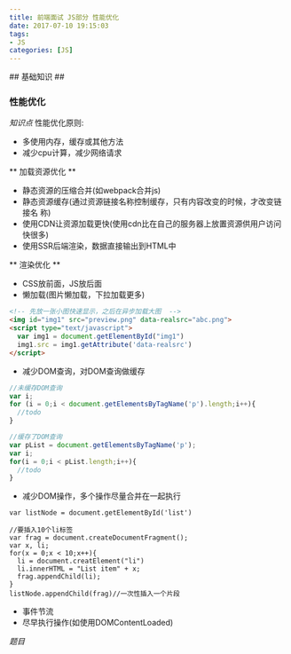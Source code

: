 ```yaml
---
title: 前端面试 JS部分 性能优化
date: 2017-07-10 19:15:03
tags: 
- JS
categories: [JS]
---
```

<p></p>
<!-- more -->
## 基础知识 ##

### 性能优化 ###


*知识点*
性能优化原则:
*  多使用内存，缓存或其他方法
*  减少cpu计算，减少网络请求

** 加载资源优化 **
*  静态资源的压缩合并(如webpack合并js)
*  静态资源缓存(通过资源链接名称控制缓存，只有内容改变的时候，才改变链接名
称)
*  使用CDN让资源加载更快(使用cdn比在自己的服务器上放置资源供用户访问快很多)
*  使用SSR后端渲染，数据直接输出到HTML中

** 渲染优化 **
*  CSS放前面，JS放后面
*  懒加载(图片懒加载，下拉加载更多)
```html
<!-- 先放一张小图快速显示，之后在异步加载大图  -->
<img id="img1" src="preview.png" data-realsrc="abc.png">
<script type="text/javascript">
  var img1 = document.getElementById("img1")
  img1.src = img1.getAttribute('data-realsrc')
</script>
```

*  减少DOM查询，对DOM查询做缓存
```javascript
//未缓存DOM查询
var i;
for (i = 0;i < document.getElementsByTagName('p').length;i++){
  //todo
}

//缓存了DOM查询
var pList = document.getElementsByTagName('p');
var i;
for(i = 0;i < pList.length;i++){
  //todo
}

```

*  减少DOM操作，多个操作尽量合并在一起执行
```
var listNode = document.getElementById('list')

//要插入10个li标签
var frag = document.createDocumentFragment();
var x, li;
for(x = 0;x < 10;x++){
  li = document.creatElement("li")
  li.innerHTML = "List item" + x;
  frag.appendChild(li);
}
listNode.appendChild(frag)//一次性插入一个片段
```

*  事件节流
*  尽早执行操作(如使用DOMContentLoaded)


*题目*








